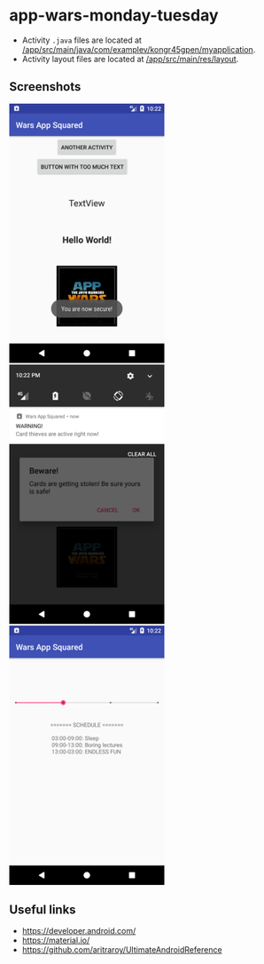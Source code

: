 # app-wars-monday-tuesday

* Activity `.java` files are located at [/app/src/main/java/com/examplev/kongr45gpen/myapplication](https://github.com/kongr45gpen/app-wars-monday-tuesday/tree/master/app/src/main/java/com/examplev/kongr45gpen/myapplication).
* Activity layout files are located at [/app/src/main/res/layout](https://github.com/kongr45gpen/app-wars-monday-tuesday/tree/master/app/src/main/res/layout).

## Screenshots

<a href="/screenshots/Screenshot_1.png"><img src="/screenshots/Screenshot_1.png" alt="Screenshot of the app's MainActivity, showing 2 buttons, 2 text boxes, an image and a notification on the bottom of the screen" title="MainActivity Screenshot" width="280" ></a>
<a href="/screenshots/Screenshot_2.png"><img src="/screenshots/Screenshot_2.png" alt="Screenshot of a notification on the top of the screen, and an alert dialog in the middle of the screen, both created by our app" title="App Notification Screenshot" width="280" ></a>
<a href="/screenshots/Screenshot_3.png"><img src="/screenshots/Screenshot_3.png" alt="Screenshot of the app's YesNameActivity, including a slider/selector, and a textbox with the rough schedule of one day" title="YesNameActivity Screenshot" width="280" ></a>

## Useful links
- https://developer.android.com/
- https://material.io/
- https://github.com/aritraroy/UltimateAndroidReference
